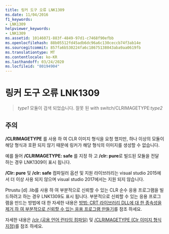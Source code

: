 ```yaml
---
title: 링커 도구 오류 LNK1309
ms.date: 11/04/2016
f1_keywords:
- LNK1309
helpviewer_keywords:
- LNK1309
ms.assetid: 10146071-883f-4849-97d1-c7468f90efbb
ms.openlocfilehash: 88b05512fd45adb6dc96a6c130ceccb74f3ab14e
ms.sourcegitcommit: 857fa6b530224fa6c18675138043aba9aa0619fb
ms.translationtype: MT
ms.contentlocale: ko-KR
ms.lasthandoff: 03/24/2020
ms.locfileid: "80194904"
---
```

# <a name="linker-tools-error-lnk1309"></a>링커 도구 오류 LNK1309

> *type1* 모듈이 검색 되었습니다. 잘못 된 with switch/CLRIMAGETYPE:*type2*

## <a name="remarks"></a>주의

**/CLRIMAGETYPE** 를 사용 하 여 CLR 이미지 형식을 요청 했지만, 하나 이상의 모듈이 해당 형식과 호환 되지 않기 때문에 링커가 해당 형식의 이미지를 생성할 수 없습니다.

예를 들어 **/CLRIMAGETYPE: safe** 를 지정 하 고 **/clr: pure**로 빌드된 모듈을 전달 하는 경우 LNK1309이 표시 됩니다.

**/Clr: pure** 및 **/clr: safe** 컴파일러 옵션 및 지원 라이브러리는 visual studio 2015에서 더 이상 사용 되지 않으며 visual studio 2017에서는 지원 되지 않습니다.

Ptrustu [d] .lib를 사용 하 여 부분적으로 신뢰할 수 있는 CLR 순수 응용 프로그램을 빌드하려고 하는 경우 LNK1309도 표시 됩니다. 부분적으로 신뢰할 수 있는 응용 프로그램을 만드는 방법에 대 한 자세한 내용은 [방법: CRT 라이브러리 DLL에 대 한 종속성을 제거 하 여 부분적으로 신뢰할 수 있는 응용 프로그램 만들기](../../dotnet/create-a-partially-trusted-application.md)를 참조 하세요.

자세한 내용은 [/clr (공용 언어 런타임 컴파일)](../../build/reference/clr-common-language-runtime-compilation.md) 및 [/CLRIMAGETYPE (Clr 이미지 형식 지정)](../../build/reference/clrimagetype-specify-type-of-clr-image.md)를 참조 하세요.
